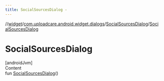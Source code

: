 ```yaml
---
title: SocialSourcesDialog -
---
```

//[widget](../../index.md)/[com.uploadcare.android.widget.dialogs](../index.md)/[SocialSourcesDialog](index.md)/[SocialSourcesDialog](-social-sources-dialog.md)



# SocialSourcesDialog  
[androidJvm]  
Content  
fun [SocialSourcesDialog](-social-sources-dialog.md)()  



